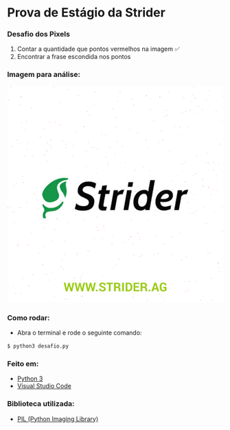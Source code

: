 # Prova de Estágio da Strider

### Desafio dos Pixels

1. Contar a quantidade que pontos vermelhos na imagem :white_check_mark:
1. Encontrar a frase escondida nos pontos

### Imagem para análise:

![Strider](challenge_strider.png)

### Como rodar:

- Abra o terminal e rode o seguinte comando:

```sh
$ python3 desafio.py
```

### Feito em:

- [Python 3](https://www.python.org/)
- [Visual Studio Code](https://code.visualstudio.com/)

### Biblioteca utilizada:

- [PIL (Python Imaging Library)](https://pillow.readthedocs.io/en/stable/)